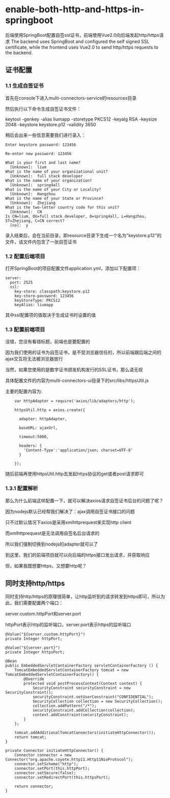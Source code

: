 # enable-both-http-and-https-in-springboot
后端使用SpringBoot配置自签ssl证书，前端使用Vue2.0向后端发起http/https请求  The backend uses SpringBoot and configured the self signed SSL certificate, while the frontend uses Vue2.0 to send http/https requests to the backend.

## 证书配置

### 1.1 生成自签证书

首先在console下进入multi-connectors-service的resources目录

然后执行以下命令生成自签证书文件：

   keytool -genkey -alias liumapp -storetype PKCS12 -keyalg RSA -keysize 2048 -keystore keystore.p12 -validity 3650
   
稍后会出来一些信息需要我们进行录入：   
    
    Enter keystore password: 123456    
    
    Re-enter new password: 123456
    
    What is your first and last name?
      [Unknown]:  lium
    What is the name of your organizational unit?
      [Unknown]:  full stack developer
    What is the name of your organization?
      [Unknown]:  spring4all
    What is the name of your City or Locality?
      [Unknown]:  Hangzhou
    What is the name of your State or Province?
      [Unknown]:  Zhejiang
    What is the two-letter country code for this unit?
      [Unknown]:  CN
    Is CN=lium, OU=full stack developer, O=spring4all, L=Hangzhou, ST=Zhejiang, C=CN correct?
      [no]:  y

录入结束后，会在当前目录，即resource目录下生成一个名为"keystore.p12"的文件，该文件内包含了一张自签证书

### 1.2 配置后端项目

打开SpringBoot的项目配置文件application.yml，添加以下配置项：

    server:
      port: 2525
      ssl:
        key-store: classpath:keystore.p12
        key-store-password: 123456
        keyStoreType: PKCS12
        keyAlias: liumapp
    
其中ssl配置项的值取决于生成证书时设置的值

### 1.3 配置前端项目

没错，您没有看错标题，前端也是要配置的

因为我们使用的证书为自签证书，是不受浏览器信任的，所以前端跟后端之间的ajax交互将无法被浏览器放行

当然，如果您使用的是数字证书颁发机构发行的SSL证书，那么请无视

具体配置文件的内容为multi-connectors-ui目录下的src/libs/httpsUtil.js

主要的配置内容为:

        var httpAdapter = require('axios/lib/adapters/http');
        
        httpsUtil.http = axios.create({
        
          adapter: httpAdapter,
        
          baseURL: ajaxUrl,
        
          timeout:5000,
        
          headers: {
            'Content-Type':'application/json; charset=UTF-8'
          }
        
        });

随后前端再使用httpsUtil.http去发起https协议的get或者post请求即可

### 1.3.1 配置解析

那么为什么前端这样配置一下，就可以解决axios请求自签证书后台的问题了呢？

因为nodejs默认已经帮我们解决了：ajax调用自签证书接口的问题

只不过默认情况下axios是采用xmlhttprequest来实现http client

而xmlhttprequest是无法调用自签名后台请求的

所以我们强制切换到nodejs的adapter就可以了

到这里，我们的前端项目就可以向后端的https接口发出请求，并获取响应

但，如果我既想要https，又想要http呢？

## 同时支持http/https

同时支持http/https的原理很简单，让http监听到的请求转发到https即可，所以为此，我们需要配置两个端口：

   server.custom.httpPort和server.port
   
httpPort表示http的监听端口，server.port表示https的监听端口   


    @Value("${server.custom.httpPort}")
    private Integer httpPort;

    @Value("${server.port}")
    private Integer httpsPort;

    @Bean
    public EmbeddedServletContainerFactory servletContainerFactory () {
        TomcatEmbeddedServletContainerFactory tomcat = new TomcatEmbeddedServletContainerFactory() {
            @Override
            protected void postProcessContext(Context context) {
                SecurityConstraint securityConstraint = new SecurityConstraint();
                securityConstraint.setUserConstraint("CONFIDENTIAL");
                SecurityCollection collection = new SecurityCollection();
                collection.addPattern("/*");
                securityConstraint.addCollection(collection);
                context.addConstraint(securityConstraint);
            }
        };

        tomcat.addAdditionalTomcatConnectors(initiateHttpConnector());
        return tomcat;
    }

    private Connector initiateHttpConnector() {
        Connector connector = new Connector("org.apache.coyote.http11.Http11NioProtocol");
        connector.setScheme("http");
        connector.setPort(this.httpPort);
        connector.setSecure(false);
        connector.setRedirectPort(this.httpsPort);

        return connector;
    }




    


